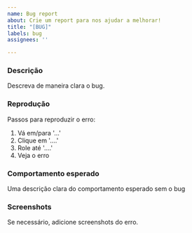 ```yaml
---
name: Bug report
about: Crie um report para nos ajudar a melhorar!
title: "[BUG]"
labels: bug
assignees: ''

---
```


### Descrição

Descreva de maneira clara o bug.

### Reprodução

Passos para reproduzir o erro:

1. Vá em/para '...'
2. Clique em '....'
3. Role até '....'
4. Veja o erro

### Comportamento esperado

Uma descrição clara do comportamento esperado sem o bug

### Screenshots

Se necessário, adicione screenshots do erro.
